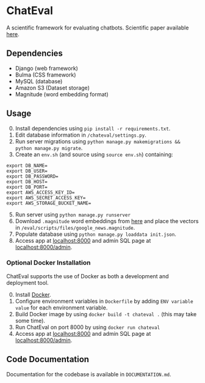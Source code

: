# ChatEval
A scientific framework for evaluating chatbots. Scientific
paper available [here](https://github.com/chateval/ChatEval/blob/master/paper/Chatbot_Evaluation_Demo_2018_EMNLP.pdf).

## Dependencies
- Django (web framework)
- Bulma (CSS framework)
- MySQL (database)
- Amazon S3 (Dataset storage)
- Magnitude (word embedding format)

## Usage
0. Install dependencies using `pip install -r requirements.txt`.
2. Edit database information in `/chateval/settings.py`.
3. Run server migrations using `python manage.py makemigrations && python manage.py migrate`.
4. Create an `env.sh` (and source using `source env.sh`) containing:
```
export DB_NAME=
export DB_USER=
export DB_PASSWORD=
export DB_HOST=
export DB_PORT=
export AWS_ACCESS_KEY_ID=
export AWS_SECRET_ACCESS_KEY=
export AWS_STORAGE_BUCKET_NAME=
```
5. Run server using `python manage.py runserver`
6. Download `.magnitude` word embeddings from [here](http://magnitude.plasticity.ai/word2vec/GoogleNews-vectors-negative300.magnitude) and place the vectors in `/eval/scripts/files/google_news.magnitude`.
7. Populate database using `python manage.py loaddata init.json`.
8. Access app at [localhost:8000](localhost:8000) and admin SQL page at [localhost:8000/admin](localhost:8000/admin).

### Optional Docker Installation
ChatEval supports the use of Docker as both a development and deployment tool.

0. Install [Docker](https://docker.com/).
1. Configure environment variables in `Dockerfile` by adding `ENV variable value` for each environment variable.
2. Build Docker image by using `docker build -t chateval .` (this may take some time).
3. Run ChatEval on port 8000 by using `docker run chateval`
8. Access app at [localhost:8000](localhost:8000) and admin SQL page at [localhost:8000/admin](localhost:8000/admin).

## Code Documentation
Documentation for the codebase is available in `DOCUMENTATION.md`.
